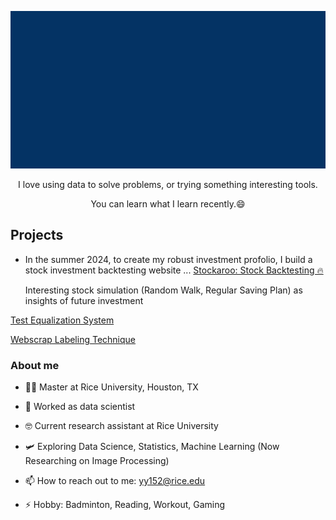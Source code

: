 

<!-- comes from msgif -->
<p align="center"><img src="https://github.com/OuOLeaf/OuOLeaf/blob/main/readme-gif/introduction.gif?raw=true"></p>

<p align="center">I love using data to solve problems, or trying something interesting tools.</p>

<p align="center">You can learn what I learn recently.😄</p>

## Projects

 - In the summer 2024, to create my robust investment profolio, I build a stock investment backtesting website ...
   [Stockaroo: Stock Backtesting 🔥](https://stockaroo-web.streamlit.app/)

   Interesting stock simulation (Random Walk, Regular Saving Plan) as insights of future investment
   
[Test Equalization System](https://github.com/OuOLeaf/Test-Equalization)

   
[Webscrap Labeling Technique](https://github.com/OuOLeaf/2-Miilion-Invoice-Data-Analysis)

   
### About me

- 👨‍💻 Master at Rice University, Houston, TX

- 🔭 Worked as data scientist
 
- 🤓 Current research assistant at Rice University

- 🛩️ Exploring Data Science, Statistics, Machine Learning (Now Researching on Image Processing)

- 📫 How to reach out to me: yy152@rice.edu

- ⚡ Hobby: Badminton, Reading, Workout, Gaming 


